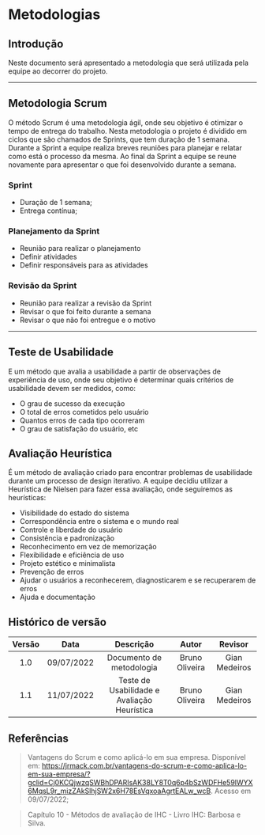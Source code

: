 # Metodologias

## Introdução

<p>Neste documento será apresentado a metodologia que será utilizada pela equipe ao decorrer do projeto.</p>

---

## Metodologia Scrum

<p>O método Scrum é uma metodologia ágil, onde seu objetivo é otimizar o tempo de entrega do trabalho. Nesta metodologia o projeto é dividido em ciclos que são chamados de Sprints, que tem duração de 1 semana. Durante a Sprint a equipe realiza breves reuniões para planejar e relatar como está o processo da mesma. Ao final da Sprint a equipe se reune novamente para apresentar o que foi desenvolvido durante a semana.</p>

### Sprint

- Duração de 1 semana;
- Entrega contínua;

### Planejamento da Sprint

- Reunião para realizar o planejamento
- Definir atividades
- Definir responsáveis para as atividades

### Revisão da Sprint

- Reunião para realizar a revisão da Sprint
- Revisar o que foi feito durante a semana
- Revisar o que não foi entregue e o motivo

---

## Teste de Usabilidade

<p>E um método que avalia a usabilidade a partir de observações de experiência de uso, onde seu objetivo é determinar quais critérios de usabilidade devem ser medidos, como:</p>

- O grau de sucesso da execução
- O total de erros cometidos pelo usuário
- Quantos erros de cada tipo ocorreram
- O grau de satisfação do usuário, etc

## Avaliação Heurística

<p>É um método de avaliação criado para encontrar problemas de usabilidade durante um processo de design iterativo. A equipe decidiu utilizar a Heurística de Nielsen para fazer essa avaliação, onde seguiremos as heurísticas:</p>

- Visibilidade do estado do sistema
- Correspondência entre o sistema e o mundo real
- Controle e liberdade do usuário
- Consistência e padronização
- Reconhecimento em vez de memorização
- Flexibilidade e eficiência de uso
- Projeto estético e minimalista
- Prevenção de erros
- Ajudar o usuários a reconhecerem, diagnosticarem e se recuperarem de erros
- Ajuda e documentação

## Histórico de versão

| Versão |    Data    |                  Descrição                  |     Autor      |    Revisor    |
| :----: | :--------: | :-----------------------------------------: | :------------: | :-----------: |
|  1.0   | 09/07/2022 |          Documento de metodologia           | Bruno Oliveira | Gian Medeiros |
|  1.1   | 11/07/2022 | Teste de Usabilidade e Avaliação Heurística | Bruno Oliveira | Gian Medeiros |

## Referências

> Vantagens do Scrum e como aplicá-lo em sua empresa. Disponível em: https://jrmack.com.br/vantagens-do-scrum-e-como-aplica-lo-em-sua-empresa/?gclid=Cj0KCQjwzqSWBhDPARIsAK38LY8T0q6p4bSzWDFHe59IWYX6MqsL9r_mizZAkSlhjSW2x6H78EsVqxoaAgrtEALw_wcB. Acesso em 09/07/2022;

> Capítulo 10 - Métodos de avaliação de IHC - Livro IHC: Barbosa e Silva.
